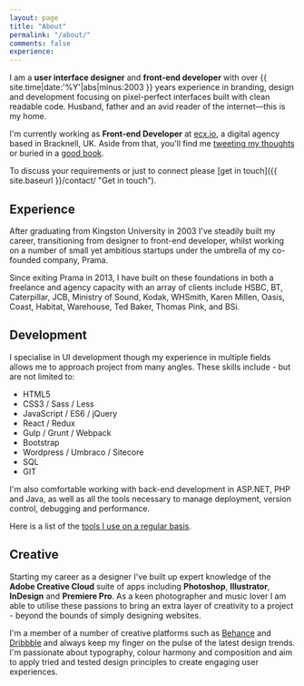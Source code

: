 ```yaml
---
layout: page
title: "About"
permalink: "/about/"
comments: false
experience: 
---
```



I am a **user interface designer** and **front-end developer** with over {{ site.time|date:'%Y'|abs|minus:2003 }} years experience in branding, design and development focusing on pixel-perfect interfaces built with clean readable code. Husband, father and an avid reader of the internet—this is my home.

I'm currently working as **Front-end Developer** at <a href="http://www.ecx.io" target="_blank" title="ecx.io - Creating Digital Success">ecx.io</a>, a digital agency based in Bracknell, UK. Aside from that, you'll find me <a href="http://www.twitter.com/ajaykarwal" target="_blank" title="Follow me on Twitter">tweeting my thoughts</a> or buried in a <a href="https://www.goodreads.com/ajaykarwal" target="_blank" title="My Goodreads profile">good book</a>.


To discuss your requirements or just to connect please [get in touch]({{ site.baseurl }}/contact/ "Get in touch").


## Experience
After graduating from Kingston University in 2003 I've steadily built my career, transitioning from designer to front-end developer, whilst working on a number of small yet ambitious startups under the umbrella of my co-founded company, Prama.


Since exiting Prama in 2013, I have built on these foundations in both a freelance and agency capacity with an array of clients include HSBC, BT, Caterpillar, JCB, Ministry of Sound, Kodak, WHSmith, Karen Millen, Oasis, Coast, Habitat, Warehouse, Ted Baker, Thomas Pink, and BSi.


## Development
I specialise in UI development though my experience in multiple fields allows me to approach project from many angles. These skills include - but are not limited to:

- HTML5
- CSS3 / Sass / Less
- JavaScript / ES6 / jQuery
- React / Redux
- Gulp / Grunt / Webpack
- Bootstrap
- Wordpress / Umbraco / Sitecore
- SQL
- GIT

I'm also comfortable working with back-end development in ASP.NET, PHP and Java, as well as all the tools necessary to manage deployment, version control, debugging and performance.

Here is a list of the [tools I use on a regular basis](/uses/).


## Creative
Starting my career as a designer I've built up expert knowledge of the **Adobe Creative Cloud** suite of apps including **Photoshop**, **Illustrator**, **InDesign** and **Premiere Pro**. As a keen photographer and music lover I am able to utilise these passions to bring an extra layer of creativity to a project - beyond the bounds of simply designing websites.


I'm a member of a number of creative platforms such as <a href="http://www.behance.net/ajaykarwal" target="_blank" title="My Behance profile">Behance</a> and <a href="http://www.dribbble.com/ajaykarwal" target="_blank" title="My Dribbble profile">Dribbble</a> and always keep my finger on the pulse of the latest design trends. I'm passionate about typography, colour harmony and composition and aim to apply tried and tested design principles to create engaging user experiences.
